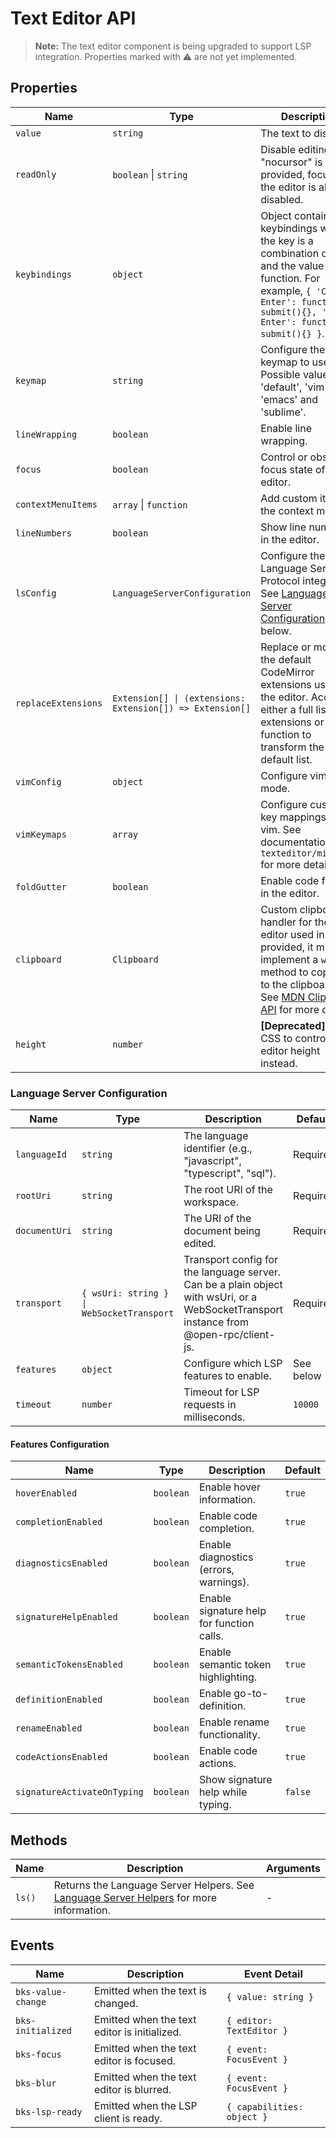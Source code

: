 # Text Editor API

> **Note:** The text editor component is being upgraded to support LSP integration. Properties marked with ⚠️ are not yet implemented.

## Properties

| Name                | Type                                                      | Description                                                                                                                                                                                                                               | Default     | Status |
| ------------------- | --------------------------------------------------------- | ----------------------------------------------------------------------------------------------------------------------------------------------------------------------------------------------------------------------------------------- | ----------- | ------ |
| `value`             | `string`                                                  | The text to display.                                                                                                                                                                                                                      | `''`        | ✅     |
| `readOnly`          | `boolean` \| `string`                                     | Disable editing. If "nocursor" is provided, focusing the editor is also disabled.                                                                                                                                                         | `false`     | ✅     |
| `keybindings`       | `object`                                                  | Object containing keybindings where the key is a combination of keys and the value is a function. For example, `{ 'Ctrl-Enter': function submit(){}, 'Cmd-Enter': function submit(){} }`.                                                 | `undefined` | ✅     |
| `keymap`            | `string`                                                  | Configure the keymap to use. Possible values are 'default', 'vim', 'emacs' and 'sublime'.                                                                                                                                                 | `default`   | ✅     |
| `lineWrapping`      | `boolean`                                                 | Enable line wrapping.                                                                                                                                                                                                                     | `false`     | ✅     |
| `focus`             | `boolean`                                                 | Control or observe focus state of the editor.                                                                                                                                                                                             | `false`     | ✅     |
| `contextMenuItems`  | `array` \| `function`                                     | Add custom items to the context menu.                                                                                                                                                                                                     | `undefined` | ✅     |
| `lineNumbers`       | `boolean`                                                 | Show line numbers in the editor.                                                                                                                                                                                                          | `true`      | ✅     |
| `lsConfig`          | `LanguageServerConfiguration`                             | Configure the Language Server Protocol integration. See [Language Server Configuration](#language-server-configuration) below.                                                                                                            | `undefined` | ✅     |
| `replaceExtensions` | `Extension[] \| (extensions: Extension[]) => Extension[]` | Replace or modify the default CodeMirror extensions used by the editor. Accepts either a full list of extensions or a function to transform the default list.                                                                             | `undefined` | ✅     |
| `vimConfig`         | `object`                                                  | Configure vim mode.                                                                                                                                                                                                                       | `undefined` | ⚠️     |
| `vimKeymaps`        | `array`                                                   | Configure custom key mappings in vim. See documentation in `texteditor/mixin.ts` for more details.                                                                                                                                        | `undefined` | ⚠️     |
| `foldGutter`        | `boolean`                                                 | Enable code folding in the editor.                                                                                                                                                                                                        | `false`     | ⚠️     |
| `clipboard`         | `Clipboard`                                               | Custom clipboard handler for the editor used in vim. If provided, it must implement a `write` method to copy text to the clipboard. See [MDN Clipboard API](https://developer.mozilla.org/en-US/docs/Web/API/Clipboard) for more details. | `undefined` | ⚠️     |
| `height`            | `number`                                                  | **[Deprecated]** Use CSS to control the editor height instead.                                                                                                                                                                            | `undefined` | ❌     |

<!-- Not sure if autofocus should be here, see https://github.com/beekeeper-studio/beekeeper-studio/issues/3051 -->
<!-- | `autoFocus`         | `boolean`                                                 | Automatically focus the editor when it regains window focus after blur.                                                                                                                                                                   | `false`     | ⚠️     | -->

### Language Server Configuration

| Name          | Type                                      | Description                                                                                                                            | Default   |
| ------------- | ----------------------------------------- | -------------------------------------------------------------------------------------------------------------------------------------- | --------- |
| `languageId`  | `string`                                  | The language identifier (e.g., "javascript", "typescript", "sql").                                                                     | Required  |
| `rootUri`     | `string`                                  | The root URI of the workspace.                                                                                                         | Required  |
| `documentUri` | `string`                                  | The URI of the document being edited.                                                                                                  | Required  |
| `transport`   | `{ wsUri: string } \| WebSocketTransport` | Transport config for the language server. Can be a plain object with wsUri, or a WebSocketTransport instance from @open-rpc/client-js. | Required  |
| `features`    | `object`                                  | Configure which LSP features to enable.                                                                                                | See below |
| `timeout`     | `number`                                  | Timeout for LSP requests in milliseconds.                                                                                              | `10000`   |

#### Features Configuration

| Name                        | Type      | Description                               | Default |
| --------------------------- | --------- | ----------------------------------------- | ------- |
| `hoverEnabled`              | `boolean` | Enable hover information.                 | `true`  |
| `completionEnabled`         | `boolean` | Enable code completion.                   | `true`  |
| `diagnosticsEnabled`        | `boolean` | Enable diagnostics (errors, warnings).    | `true`  |
| `signatureHelpEnabled`      | `boolean` | Enable signature help for function calls. | `true`  |
| `semanticTokensEnabled`     | `boolean` | Enable semantic token highlighting.       | `true`  |
| `definitionEnabled`         | `boolean` | Enable go-to-definition.                  | `true`  |
| `renameEnabled`             | `boolean` | Enable rename functionality.              | `true`  |
| `codeActionsEnabled`        | `boolean` | Enable code actions.                      | `true`  |
| `signatureActivateOnTyping` | `boolean` | Show signature help while typing.         | `false` |

## Methods

| Name   | Description                                                                                                            | Arguments |
| ------ | ---------------------------------------------------------------------------------------------------------------------- | --------- |
| `ls()` | Returns the Language Server Helpers. See [Language Server Helpers](./language-server-helpers.md) for more information. | -         |

## Events

| Name               | Description                                  | Event Detail               |
| ------------------ | -------------------------------------------- | -------------------------- |
| `bks-value-change` | Emitted when the text is changed.            | `{ value: string }`        |
| `bks-initialized`  | Emitted when the text editor is initialized. | `{ editor: TextEditor }`   |
| `bks-focus`        | Emitted when the text editor is focused.     | `{ event: FocusEvent }`    |
| `bks-blur`         | Emitted when the text editor is blurred.     | `{ event: FocusEvent }`    |
| `bks-lsp-ready`    | Emitted when the LSP client is ready.        | `{ capabilities: object }` |
